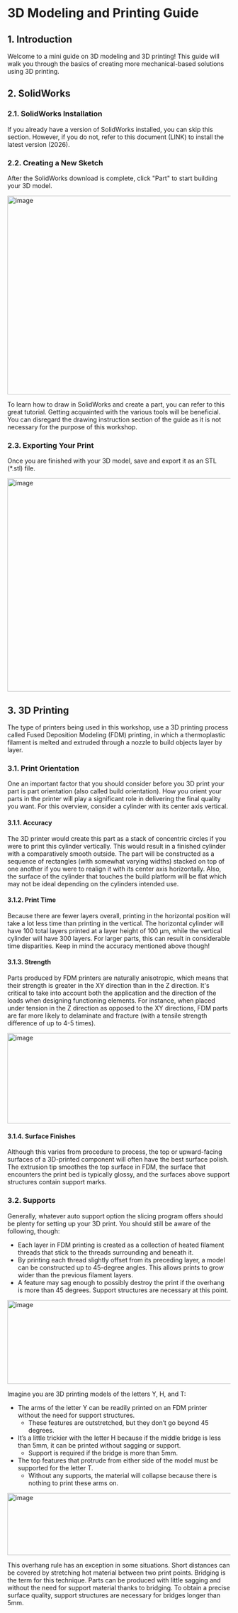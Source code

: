 # 3D Modeling and Printing Guide
## 1.	Introduction
Welcome to a mini guide on 3D modeling and 3D printing! This guide will walk you through the basics of creating more mechanical-based solutions using 3D printing. 
## 2.	SolidWorks

### 2.1.	SolidWorks Installation
If you already have a version of SolidWorks installed, you can skip this section. However, if you do not, refer to this document (LINK) to install the latest version (2026). 
### 2.2.	Creating a New Sketch
After the SolidWorks download is complete, click "Part" to start building your 3D model.

<img width="553" height="448" alt="image" src="https://github.com/user-attachments/assets/7312206b-1794-4a7f-9c98-1a6396ab571c" />

To learn how to draw in SolidWorks and create a part, you can refer to this great tutorial. Getting acquainted with the various tools will be beneficial. You can disregard the drawing instruction section of the guide as it is not necessary for the purpose of this workshop.
### 2.3.	Exporting Your Print
Once you are finished with your 3D model, save and export it as an STL (*.stl) file.
 
<img width="856" height="481" alt="image" src="https://github.com/user-attachments/assets/13410804-d9cd-41f7-b5f7-9fd6bf1aba21" />

## 3.	3D Printing
The type of printers being used in this workshop, use a 3D printing process called Fused Deposition Modeling (FDM) printing, in which a thermoplastic filament is melted and extruded through a nozzle to build objects layer by layer. 
### 3.1.	Print Orientation
One an important factor that you should consider before you 3D print your part is part orientation (also called build orientation). How you orient your parts in the printer will play a significant role in delivering the final quality you want. For this overview, consider a cylinder with its center axis vertical. 


#### 3.1.1.	Accuracy
The 3D printer would create this part as a stack of concentric circles if you were to print this cylinder vertically. This would result in a finished cylinder with a comparatively smooth outside.  The part will be constructed as a sequence of rectangles (with somewhat varying widths) stacked on top of one another if you were to realign it with its center axis horizontally. Also, the surface of the cylinder that touches the build platform will be flat which may not be ideal depending on the cylinders intended use. 
#### 3.1.2.	Print Time
Because there are fewer layers overall, printing in the horizontal position will take a lot less time than printing in the vertical. The horizontal cylinder will have 100 total layers printed at a layer height of 100 μm, while the vertical cylinder will have 300 layers. For larger parts, this can result in considerable time disparities. Keep in mind the accuracy mentioned above though!
#### 3.1.3.	Strength 
Parts produced by FDM printers are naturally anisotropic, which means that their strength is greater in the XY direction than in the Z direction. It's critical to take into account both the application and the direction of the loads when designing functioning elements. For instance, when placed under tension in the Z direction as opposed to the XY directions, FDM parts are far more likely to delaminate and fracture (with a tensile strength difference of up to 4-5 times).

<img width="578" height="204" alt="image" src="https://github.com/user-attachments/assets/633f75e5-adc4-4dfa-9e5d-29b0bf520e05" />
 
#### 3.1.4.	Surface Finishes
Although this varies from procedure to process, the top or upward-facing surfaces of a 3D-printed component will often have the best surface polish. The extrusion tip smoothes the top surface in FDM, the surface that encounters the print bed is typically glossy, and the surfaces above support structures contain support marks.
### 3.2.	Supports
Generally, whatever auto support option the slicing program offers should be plenty for setting up your 3D print. You should still be aware of the following, though:
- Each layer in FDM printing is created as a collection of heated filament threads that stick to the threads surrounding and beneath it. 
- By printing each thread slightly offset from its preceding layer, a model can be constructed up to 45-degree angles. This allows prints to grow wider than the previous filament layers.
- A feature may sag enough to possibly destroy the print if the overhang is more than 45 degrees. Support structures are necessary at this point.

<img width="672" height="189" alt="image" src="https://github.com/user-attachments/assets/c6804721-73bd-4d6a-a61a-eb4d8da35c7f" />

Imagine you are 3D printing models of the letters Y, H, and T:
- The arms of the letter Y can be readily printed on an FDM printer without the need for support structures.
  - These features are outstretched, but they don’t go beyond 45 degrees.
- It’s a little trickier with the letter H because if the middle bridge is less than 5mm, it can be printed without sagging or support.
  - Support is required if the bridge is more than 5mm.
- The top features that protrude from either side of the model must be supported for the letter T.
  - Without any supports, the material will collapse because there is nothing to print these arms on. 

<img width="511" height="140" alt="image" src="https://github.com/user-attachments/assets/4257e37a-14bd-47ce-a3d0-9e27c1be0613" />

This overhang rule has an exception in some situations. Short distances can be covered by stretching hot material between two print points. Bridging is the term for this technique. Parts can be produced with little sagging and without the need for support material thanks to bridging. To obtain a precise surface quality, support structures are necessary for bridges longer than 5mm.
